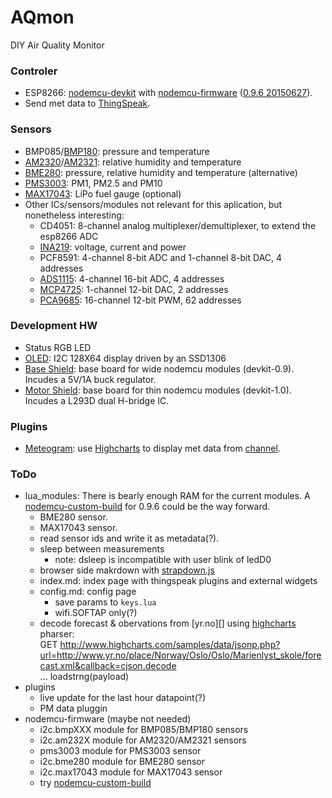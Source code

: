 # AQmon
DIY Air Quality Monitor

### Controler

- ESP8266: [nodemcu-devkit][] with [nodemcu-firmware][] ([0.9.6 20150627][]).
- Send met data to [ThingSpeak][].

[nodemcu-devkit]:   https://github.com/nodemcu/nodemcu-devkit
[nodemcu-firmware]: https://github.com/nodemcu/nodemcu-firmware
[0.9.6 20150704]:   https://github.com/nodemcu/nodemcu-firmware/releases/tag/0.9.6-dev_20150704
[0.9.6 20150627]:   https://github.com/nodemcu/nodemcu-firmware/releases/tag/0.9.6-dev_20150627
[thingspeak]:       https://thingspeak.com

### Sensors

- BMP085/[BMP180][]: pressure and temperature
- [AM2320][]/[AM2321][]: relative humidity and temperature
- [BME280][]: pressure, relative humidity and temperature (alternative)
- [PMS3003][]: PM1, PM2.5 and PM10
- [MAX17043][]: LiPo fuel gauge (optional)
- Other ICs/sensors/modules not relevant for this aplication, but nonetheless interesting:
  - CD4051: 8-channel analog multiplexer/demultiplexer, to extend the esp8266 ADC
  - [INA219][]:  voltage, current and power
  - PCF8591:      4-channel  8-bit ADC and 1-channel 8-bit DAC, 4 addresses
  - [ADS1115][]:  4-channel 16-bit ADC,  4 addresses
  - [MCP4725][]:  1-channel 12-bit DAC,  2 addresses
  - [PCA9685][]: 16-channel 12-bit PWM, 62 addresses

[BMP180]:  http://www.aliexpress.com/snapshot/6747685613.html?orderId=67922658930843
[BME280]:  http://www.aliexpress.com/snapshot/6857975909.html?orderId=68901285360843
[AM2320]:  http://www.aliexpress.com/snapshot/6399232524.html?orderId=65033515010843
[AM2321]:  http://www.aliexpress.com/snapshot/6863602671.html?orderId=68897377730843
[PMS3003]: http://www.aliexpress.com/snapshot/6624872562.html?orderId=66919764160843
[MAX17043]:http://www.aliexpress.com/snapshot/6857975910.html?orderId=68901285370843
[INA219]:  http://www.aliexpress.com/snapshot/6817337392.html?orderId=68495646070843
[ADS1115]: http://www.aliexpress.com/snapshot/6659529844.html?orderId=67204657930843
[MCP4725]: http://www.aliexpress.com/snapshot/6817337390.html?orderId=68495646090843
[PCA9685]: http://www.aliexpress.com/snapshot/6763611745.html?orderId=68109608820843


### Development HW
- Status RGB LED
- [OLED][]: I2C 128X64 display driven by an SSD1306
- [Base Shield][]:  base board for wide nodemcu modules (devkit-0.9).
  Incudes a 5V/1A buck regulator.
- [Motor Shield][]: base board for thin nodemcu modules (devkit-1.0).
  Incudes a L293D dual H-bridge IC.

[OLED]:         http://www.aliexpress.com/snapshot/6905821870.html?orderId=69209225370843
[Base Shield]:  http://www.aliexpress.com/snapshot/6817337393.html?orderId=68495646110843
[Motor Shield]: http://www.aliexpress.com/snapshot/6775562583.html?orderId=68153436410843

### Plugins

- [Meteogram][]: use [Highcharts][] to display met data from [channel][].

[meteogram]: http://thingspeak.com/plugins/15643
[highcharts]:http://www.highcharts.com
[channel]:   http://thingspeak.com/channels/37527

### ToDo

- lua_modules: There is bearly enough RAM for the current modules.
  A [nodemcu-custom-build][] for 0.9.6 could be the way forward.
  - BME280 sensor.
  - MAX17043 sensor.
  - read sensor ids and write it as metadata(?).
  - sleep between measurements
    - note: dsleep is incompatible with user blink of ledD0
  - browser side makrdown with [strapdown.js][]
  - index.md: index page with thingspeak plugins and external widgets
  - config.md: config page
    - save params to `keys.lua`
    - wifi.SOFTAP only(?)
  - decode forecast & obervations from [yr.no][] using [highcharts][] pharser:<br/>
      GET http://www.highcharts.com/samples/data/jsonp.php?url=http://www.yr.no/place/Norway/Oslo/Oslo/Marienlyst_skole/forecast.xml&callback=cjson.decode<br/>
      ... loadstrng(payload)
- plugins
  - live update for the last hour datapoint(?)
  - PM data pluggin
- nodemcu-firmware (maybe not needed)
  - i2c.bmpXXX   module for BMP085/BMP180 sensors
  - i2c.am232X   module for AM2320/AM2321 sensors
  - pms3003      module for PMS3003 sensor
  - i2c.bme280   module for BME280 sensor
  - i2c.max17043 module for MAX17043 sensor
  - try [nodemcu-custom-build][]

[strapdown.js]: http://strapdownjs.com
[luatool.py]: https://github.com/4refr0nt/luatool
[nodemcu-custom-build]: http://frightanic.com/nodemcu-custom-build
